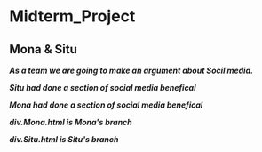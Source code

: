 # Midterm_Project

## Mona & Situ

**_As a team we are going to make an argument about Socil media._**

**_Situ had done a section of social media benefical_**

**_Mona had done a section of social media benefical_**

**_div.Mona.html is Mona's branch_**

**_div.Situ.html is Situ's branch_**
